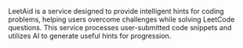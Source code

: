 LeetAid is a service designed to provide intelligent hints for coding problems, helping users overcome challenges while solving LeetCode questions. This service processes user-submitted code snippets and utilizes AI to generate useful hints for progression.
